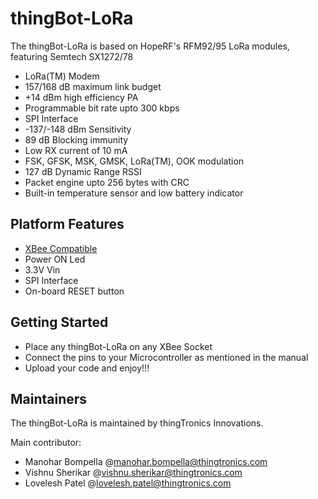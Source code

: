 # thingBot-LoRa

The thingBot-LoRa is based on HopeRF's RFM92/95 LoRa modules, featuring Semtech SX1272/78

  * LoRa(TM) Modem
  * 157/168 dB maximum link budget
  * +14 dBm high efficiency PA
  * Programmable bit rate upto 300 kbps
  * SPI Interface
  * -137/-148 dBm Sensitivity
  * 89 dB Blocking immunity
  * Low RX current of 10 mA
  * FSK, GFSK, MSK, GMSK, LoRa(TM), OOK modulation
  * 127 dB Dynamic Range RSSI
  * Packet engine upto 256 bytes with CRC
  * Built-in temperature sensor and low battery indicator
  
## Platform Features

  * [XBee Compatible](https://www.sparkfun.com/datasheets/Wireless/Zigbee/XBee-Dimensional.pdf)
  * Power ON Led
  * 3.3V Vin
  * SPI Interface
  * On-board RESET button
  
## Getting Started

  * Place any thingBot-LoRa on any XBee Socket
  * Connect the pins to your Microcontroller as mentioned in the manual
  * Upload your code and enjoy!!!
  
## Maintainers

The thingBot-LoRa is maintained by thingTronics Innovations.

Main contributor:
 * Manohar Bompella @<manohar.bompella@thingtronics.com>
 * Vishnu Sherikar @<vishnu.sherikar@thingtronics.com>
 * Lovelesh Patel @<lovelesh.patel@thingtronics.com>